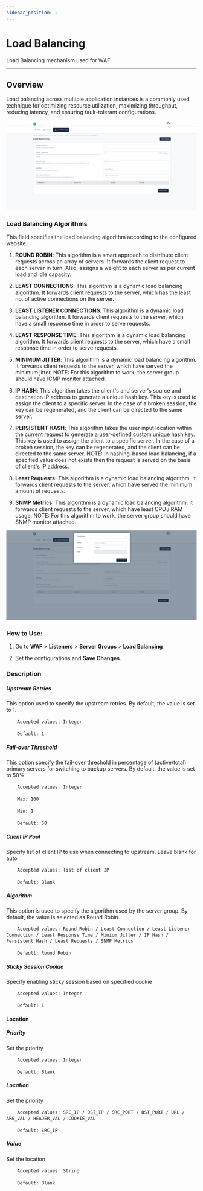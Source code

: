 ```yaml
---
sidebar_position: 2
---
```

# Load Balancing  

Load Balancing mechanism used for WAF

---

## Overview 

Load balancing across multiple application instances is a commonly used technique for optimizing resource utilization, maximizing throughput, reducing latency, and ensuring fault-tolerant configurations.

![Load Balancing](/img/waf/v8/docs/loadBalancing1.png)



### Load Balancing Algorithms
This field specifies the load balancing algorithm according to the configured website.

1. **ROUND ROBIN**: 
This algorithm is a smart approach to distribute client requests across an array of servers. It forwards the client request to each server in turn. Also, assigns a weight to each server as per current load and idle capacity.

2. **LEAST CONNECTIONS**: This algorithm is a dynamic load balancing algorithm. It forwards client requests to the server, which has the least no. of active connections on the server.

3. **LEAST LISTENER CONNECTIONS**:
 This algorithm is a dynamic load balancing algorithm. It forwards client requests to the server, which have a small response time in order to serve requests.

4. **LEAST RESPONSE TIME**: This algorithm is a dynamic load balancing algorithm. It forwards client requests to the server, which have a small response time in order to serve requests.

5. **MINIMUM JITTER**: This algorithm is a dynamic load balancing algorithm. It forwards client requests to the server, which have served the minimum jitter. NOTE: For this algorithm to work, the server group should have ICMP monitor attached.

6. **IP HASH**: This algorithm takes the client's and server's source and destination IP address to generate a unique hash key. This key is used to assign the client to a specific server. In the case of a broken session, the key can be regenerated, and the client can be directed to the same server. 

7. **PERSISTENT HASH**: This algorithm takes the user input location within the current request to generate a user-defined custom unique hash key. This key is used to assign the client to a specific server. In the case of a broken session, the key can be regenerated, and the client can be directed to the same server. NOTE: In hashing-based load balancing,  if a specified value does not exists then the request is served on the basis of client's IP address.

8. **Least Requests:**
This algorithm is a dynamic load balancing algorithm. It forwards client requests to the server, which have served the minimum amount of requests.

9. **SNMP Metrics**: This algorithm is a dynamic load balancing algorithm. It forwards client requests to the server, which have least CPU / RAM usage. NOTE: For this algorithm to work, the server group should have SNMP monitor attached.    

![Load Balancing](/img/waf/v8/docs/loadBalancing2.png)

### How to Use:
1. Go to **WAF** > **Listeners** > **Server Groups** > **Load Balancing**

2. Set the configurations and **Save Changes**.

### Description

##### **Upstream Retries**

This option used to specify the upstream retries. By default, the value is set to 1.

```
    Accepted values: Integer

    Default: 1  
```


##### **Fail-over Threshold**
This option specify the fail-over threshold in percentage of (active/total) primary servers for switching to backup servers. By default, the value is set to 50%.

```
    Accepted values: Integer

    Max: 100

    Min: 1

    Default: 50  
```


##### **Client IP Pool**
Specify list of client IP to use when connecting to upstream. Leave blank for auto

```
    Accepted values: list of client IP

    Default: Blank 
```


##### **Algorithm**
This option is used to specify the algorithm used by the server group. By default, the value is selected as Round Robin.

```
    Accepted values: Round Robin / Least Connection / Least Listener Connection / Least Response Time / Minium Jitter / IP Hash / Persistent Hash / Least Requests / SNMP Metrics 

    Default: Round Robin
```


##### **Sticky Session Cookie**
Specify enabling sticky session based on specified cookie

```
    Accepted values: Integer

    Default: 1
```


#### Location

##### **Priority**
Set the priority

```
    Accepted values: Integer

    Default: Blank 
```


##### **Location**
Set the priority

```
    Accepted values: SRC_IP / DST_IP / SRC_PORT / DST_PORT / URL / ARG_VAL / HEADER_VAL / COOKIE_VAL

    Default: SRC_IP 
```


##### **Value**
Set the location

```
    Accepted values: String

    Default: Blank 
```

  
